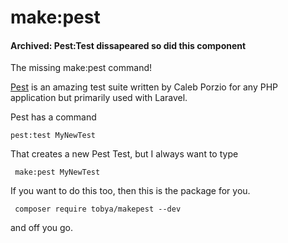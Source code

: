 # make:pest

#### Archived: Pest:Test dissapeared so did this component

The missing make:pest command!

[Pest](https://pestphp.com/) is an amazing test suite written by Caleb Porzio for any PHP application but primarily used with Laravel.

Pest has a command
    
    pest:test MyNewTest

That creates a new Pest Test, but I always want to type

     make:pest MyNewTest

If you want to do this too, then this is the package for you.

     composer require tobya/makepest --dev

and off you go.
